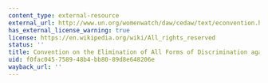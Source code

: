```yaml
---
content_type: external-resource
external_url: http://www.un.org/womenwatch/daw/cedaw/text/econvention.htm
has_external_license_warning: true
license: https://en.wikipedia.org/wiki/All_rights_reserved
status: ''
title: Convention on the Elimination of All Forms of Discrimination against Women
uid: f0fac045-7589-48b4-bb80-89d8e648206e
wayback_url: ''
---
```

